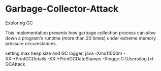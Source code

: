 # Garbage-Collector-Attack
Exploring GC 

This implementation presents how garbage collection process can slow down a program's runtime (more than 20 times) under extreme memory pressure circumstances.

setting max heap size and GC logger:
java -Xmx11000m -XX:+PrintGCDetails -XX:+PrintGCDateStamps -Xloggc:C:\Users\log.txt GCAttack
